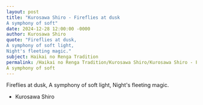 ```yaml
---
layout: post
title: "Kurosawa Shiro - Fireflies at dusk
A symphony of soft"
date: 2024-12-28 12:00:00 -0000
author: Kurosawa Shiro
quote: "Fireflies at dusk,
A symphony of soft light,
Night's fleeting magic."
subject: Haikai no Renga Tradition
permalink: /Haikai no Renga Tradition/Kurosawa Shiro/Kurosawa Shiro - Fireflies at dusk
A symphony of soft
---
```


Fireflies at dusk,
A symphony of soft light,
Night's fleeting magic.

- Kurosawa Shiro
